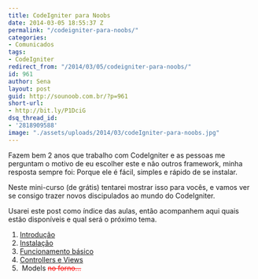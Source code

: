 ```yaml
---
title: CodeIgniter para Noobs
date: 2014-03-05 18:55:37 Z
permalink: "/codeigniter-para-noobs/"
categories:
- Comunicados
tags:
- CodeIgniter
redirect_from: "/2014/03/05/codeigniter-para-noobs/"
id: 961
author: Sena
layout: post
guid: http://sounoob.com.br/?p=961
short-url:
- http://bit.ly/P1DciG
dsq_thread_id:
- '2818909588'
image: "./assets/uploads/2014/03/codeIgniter-para-noobs.jpg"
---
```


Fazem bem 2 anos que trabalho com CodeIgniter e as pessoas me perguntam o motivo de eu escolher este e não outros framework, minha resposta sempre foi: Porque ele é fácil, simples e rápido de se instalar.

Neste mini-curso (de grátis) tentarei mostrar isso para vocês, e vamos ver se consigo trazer novos discipulados ao mundo do CodeIgniter.<!--more-->

Usarei este post como índice das aulas, então acompanhem aqui quais estão disponíveis e qual será o próximo tema.

  1. <a title="Introdução – CodeIgniter para Noobs" href="./introducao-codeigniter-para-noobs/" target="_blank">Introdução</a>
  2. <a title="Instalando o CodeIgniter" href="./instalando-o-codeigniter/" target="_blank">Instalação</a>
  3. <a title="Funcionamento básico do CodeIgniter" href="./funcionamento-basico-do-codeigniter/" target="_blank">Funcionamento básico</a>
  4. <a title="Controllers e Views – CodeIgniter" href="./controllers-e-views-codeigniter/" target="_blank">Controllers e Views</a>
  5.  Models <span style="color: #ff0000;"><del>no forno…</del></span>